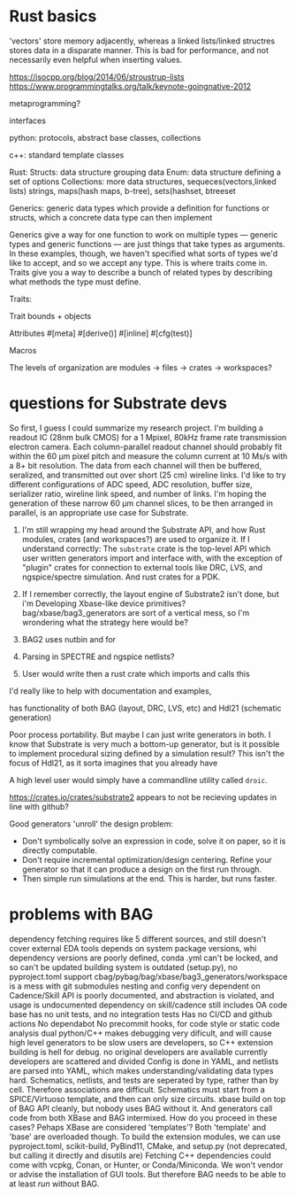 # Rust basics

'vectors' store memory adjacently, whereas a linked lists/linked structres stores data in a disparate manner. This is bad for performance, and not necessarily even helpful when inserting values.

https://isocpp.org/blog/2014/06/stroustrup-lists
https://www.programmingtalks.org/talk/keynote-goingnative-2012


metaprogramming? 

interfaces

python: protocols, abstract base classes, collections

c++: standard template classes

Rust: 
Structs: data structure grouping data
Enum: data structure defining a set of options
Collections: more data structures, sequeces(vectors,linked lists) strings, maps(hash maps, b-tree), sets(hashset, btreeset

Generics: generic data types which provide a definition for functions or structs, which a concrete data type can then implement

Generics give a way for one function to work on multiple types — generic types and generic functions — are just things that take types as arguments. In these examples, though, we haven't specified what sorts of types we'd like to accept, and so we accept any type. This is where traits come in. Traits give you a way to describe a bunch of related types by describing what methods the type must define.

Traits: 

Trait bounds + objects

Attributes	#[meta]	#[derive()]	#[inline]	#[cfg(test)]

Macros


The levels of organization are modules -> files -> crates -> workspaces?


# questions for Substrate devs

So first, I guess I could summarize my research project. I'm building a readout IC (28nm bulk CMOS) for a 1 Mpixel, 80kHz frame rate transmission electron camera. Each column-parallel readout channel should probably fit within the 60 µm pixel pitch and measure the column current at 10 Ms/s with a 8+ bit resolution. The data from each channel will then be buffered, seralized, and transmitted out over short (25 cm) wireline links. I'd like to try different configurations of ADC speed, ADC resolution, buffer size, serializer ratio, wireline link speed, and number of links. I'm hoping the generation of these narrow 60 µm channel slices, to be then arranged in parallel, is an appropriate use case for Substrate.

1. I'm still wrapping my head around the Substrate API, and how Rust modules, crates (and workspaces?) are used to organize it. If I understand correctly: The `substrate` crate is the top-level API which user written generators import and interface with, with the exception of "plugin" crates for connection to external tools like DRC, LVS, and ngspice/spectre simulation. And rust crates for a PDK.

2. If I remember correctly, the layout engine of Substrate2 isn't done, but i'm Developing Xbase-like device primitives? bag/xbase/bag3_generators are sort of a vertical mess, so I'm wrondering what the strategy here would be?

3. BAG2 uses nutbin and for 

4. Parsing in SPECTRE and ngspice netlists?

5. User would write then a rust crate which imports and calls this 

I'd really like to help with documentation and examples,






    
has functionality of both BAG (layout, DRC, LVS, etc) and Hdl21 (schematic generation)

Poor process portability. But maybe I can just write generators in both.
I know that Substrate is very much a bottom-up generator, but is it possible to implement procedural sizing defined by a simulation result? This isn't the focus of Hdl21, as it sorta imagines that you already have

A high level user would simply have a commandline utility called `droic`.

https://crates.io/crates/substrate2 appears to not be recieving updates in line with github?

Good generators 'unroll' the design problem:
- Don't symbolically solve an expression in code, solve it on paper, so it is directly computable.
- Don't require incremental optimization/design centering. Refine your generator so that it can produce a design on the first run through.
- Then simple run simulations at the end. This is harder, but runs faster.



# problems with BAG

dependency fetching requires like 5 different sources, and still doesn't cover external EDA tools
depends on system package versions, whi
dependency versions are poorly defined, conda .yml can't be locked, and so can't be updated
building system is outdated (setup.py), no pyproject.toml support
cbag/pybag/bag/xbase/bag3_generators/workspace is a mess with git submodules nesting and config
very dependent on Cadence/Skill
API is poorly documented, and abstraction is violated, and 
usage is undocumented
dependency on skill/cadence
still includes OA code base
has no unit tests, and no integration tests
Has no CI/CD and github actions
No dependabot
No precommit hooks, for code style or static code analysis
dual python/C++ makes debugging very dificult, and will cause high level generators to be slow
users are developers, so C++ extension building is hell for debug.
no original developers are available
currently developers are scattered and divided
Config is done in YAML, and netlists are parsed into YAML, which makes understanding/validating data types hard.
Schematics, netlists, and tests are seperated by type, rather than by cell. Therefore associations are difficult.
Schematics must start from a SPICE/Virtuoso template, and then can only size circuits.
xbase build on top of BAG API cleanly, but nobody uses BAG without it. And generators call code from both XBase and BAG intermixed.
How do you proceed in these cases? Pehaps XBase are considered 'templates'? Both 'template' and 'base' are overloaded though.
To build the extension modules, we can use pyproject.toml, scikit-build, PyBind11, CMake, and setup.py (not deprecated, but calling it directly and disutils are)
Fetching C++ dependencies could come with vcpkg, Conan, or Hunter, or Conda/Miniconda.
We won't vendor or advise the installation of GUI tools. But therefore BAG needs to be able to at least *run* without BAG.
